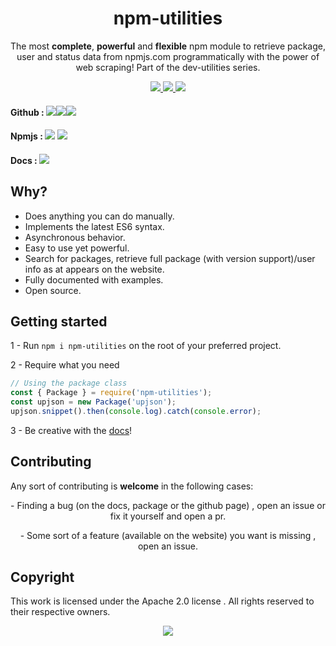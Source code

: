 <div class="header" align="center">
  <h1>npm-utilities</h1>
  <p>The most <b>complete</b>, <b>powerful</b> and <b>flexible</b> npm module to retrieve package, user and status data from npmjs.com programmatically with the power of web scraping! Part of the dev-utilities series.</p>
  <a href="https://www.npmjs.com/npm-utilities">
    <img src="https://img.shields.io/hexpm/l/npm-utilities?label=License">
  </a>
  <a href="https://www.npmjs.com/npm-utilities">
      <img src="https://img.shields.io/badge/npmjs-mahdios%2Fnpm--utilities-red">
  </a>
  <a href="https://www.npmjs.com/npm-utilities">
    <img src="https://img.shields.io/badge/Github-Mahdios%2Fnpm--utilities-lightgrey">
  </a>
</div>

<h4>Github : <a href="https://www.github.com/Mahdios/npm-utilities"><img src="https://img.shields.io/github/forks/Mahdios/npm-utilities?style=social"></a><a href="https://www.github.com/Mahdios/npm-utilities"><img src="https://img.shields.io/github/stars/Mahdios/npm-utilities?style=social"></a><a href="https://www.github.com/Mahdios/npm-utilities"><img src="https://img.shields.io/github/watchers/Mahdios/npm-utilities?style=social"></a></h4>
<h4>Npmjs :   
  <a href="https://www.npmjs.com/npm-utilities"><img src="https://img.shields.io/bundlephobia/min/npm-utilities?label=Size"></a> <a href="https://www.npmjs.com/npm-utilities"><img src="https://img.shields.io/npm/dw/npm-utilities?label=Downloads"></a>
</h4>

<h4>Docs : <a href="https://dev-utilities.mahdios.gq/npm">
    <img src="https://img.shields.io/website?down_message=Offline&label=Status&up_color=green&up_message=Online&url=https%3A%2F%2Fdev-utilities.mahdios.gq%2Fnpm">
</a></h4>

## Why?
- Does anything you can do manually.
- Implements the latest ES6 syntax.
- Asynchronous behavior.
- Easy to use yet powerful.
- Search for packages, retrieve full package (with version support)/user info as at appears on the website.
- Fully documented with examples.
- Open source.

## Getting started
1 - Run `npm i npm-utilities` on the root of your preferred project.

2 - Require what you need
```JavaScript
// Using the package class
const { Package } = require('npm-utilities');
const upjson = new Package('upjson');
upjson.snippet().then(console.log).catch(console.error);
```
3 - Be creative with the [docs](https://dev-utilities.mahdios.gq/npm)!

## Contributing
Any sort of contributing is **welcome** in the following cases:

<div align="center">
  <p>- Finding a bug (on the docs, package or the github page)  , open an issue or fix it yourself and open a pr.</p>

  <p>- Some sort of a feature (available on the website) you want is missing , open an issue.</p>
</div>

## Copyright
This work is licensed under the Apache 2.0 license . All rights reserved to their respective owners.

<div align="center">
 <img src="https://nodei.co/npm/npm-utilities.png?downloads=true&downloadRank=true&stars=true">
</div>
